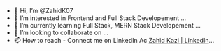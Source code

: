- 👋 Hi, I’m @ZahidK07
- 👀 I’m interested in Frontend and Full Stack Developement ...
- 🌱 I’m currently learning Full Stack, MERN Stack Developement ...
- 💞️ I’m looking to collaborate on ...
- 📫 How to reach - Connect me on LinkedIn Ac <a href=https://www.linkedin.com/in/zahid-kazi-19b516106/>Zahid Kazi | LinkedIn</a>...

<!---
ZahidK07/ZahidK07 is a ✨ special ✨ repository because its `README.md` (this file) appears on your GitHub profile.
You can click the Preview link to take a look at your changes.
--->
